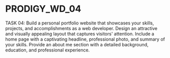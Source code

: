 # PRODIGY_WD_04

TASK 04: Build a personal portfolio website that showcases your skills, projects, and accomplishments as a web developer. Design an attractive and visually appealing layout that captures visitors' attention. Include a home page with a captivating headline, professional photo, and summary of your skills. Provide an about me section with a detailed background, education, and professional experience.
